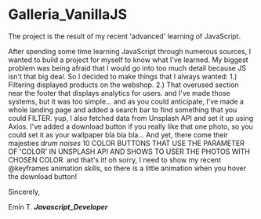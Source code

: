 # Galleria_VanillaJS
The project is the result of my recent 'advanced' learning of JavaScript.

After spending some time learning JavaScript through numerous sources, I wanted to build a project for myself to know what I've learned.
My biggest problem was being afraid that I would go into too much detail because JS isn't that big deal. 
So I decided to make things that I always wanted: 
1.) Filtering displayed products on the webshop.
2.) That overused section near the footer that displays analytics for users.
and I've made those systems, but it was too simple... 
and as you could anticipate, I've made a whole landing page and added a search bar to find something that you could FILTER.
yup, I also fetched data from Unsplash API and set it up using Axios. I've added a download button if you really like that one photo, so you could set it as your wallpaper bla bla bla...
And yet, there come their majesties *drum noises* 10 COLOR BUTTONS THAT USE THE PARAMETER OF 'COLOR' IN UNSPLASH API AND SHOWS TO USER THE PHOTOS WITH CHOSEN COLOR.
and that's it!
oh sorry, I need to show my recent @keyframes animation skills, so there is a little animation when you hover the download button!

Sincerely,

Emin T.
_**Javascript_Developer**_

